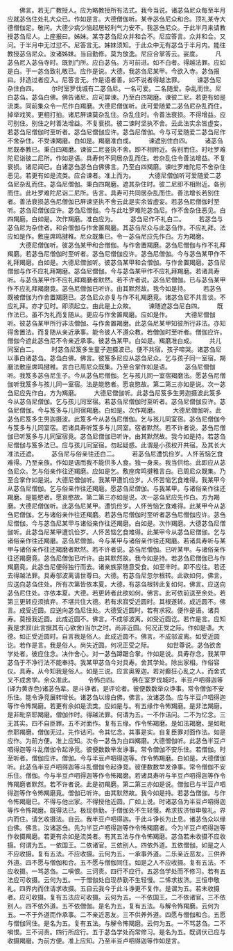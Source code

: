 <!-- { "loadSidebar": true } -->
　　佛言。若无广教授人。应为略教授所有法式。我今当说。诸苾刍尼众每至半月应就苾刍住处礼大众已。作如是言。大德僧伽听。某寺苾刍尼众和合。顶礼某寺大德僧伽足。敬问。大德少病少恼起居轻利气力安不。我苾刍尼众。于此半月来请教授苾刍尼人。上座报曰。姊妹。某寺苾刍尼众并和合不。尼应答言。众并和合。又问。于半月中无过愆不。尼答言无。姊妹须知。于此众中无有苾刍于半月内。能往教授苾刍尼众。汝诸姊妹。当自勤修。莫为放逸。尼应合掌答云。娑度。
　　凡苾刍尼入苾刍寺时。既到门所。应白苾刍。方可前进。如不白者。得越法罪。应如是白。于一苾刍致礼敬已。应作是说。大德。我苾刍尼某甲。今欲入寺。苾刍报曰。非造过者应入。尼答言无。作是语者善。如不说者得越法罪。
　　谏苾刍尼杂住白四。
　　尔时室罗伐城有二苾刍尼。一名可爱。二名随爱。杂乱而住。尼白苾刍。苾刍白佛。佛告诸尼。应可屏谏。乃至白四羯磨。谏彼二尼。若更有如是流类。同前集众令一尼作白羯磨。大德尼僧伽听。此可爱随爱二苾刍尼杂乱而住。掉举戏笑。更相打拍。诸尼屏谏莫杂乱住。杂乱住时。令善法衰损。不得增益。应可别住。别住之时善法增益。不复衰损。彼二谏时坚执不舍。云此法实余皆虚妄。若苾刍尼僧伽时至听者。苾刍尼僧伽应许。苾刍尼僧伽。今与可爱随爱二苾刍尼作不舍杂住。不受谏羯磨。白如是。羯磨准白成。
　　谏遮别住白四。
　　诸苾刍尼既奉教已。秉白四羯磨。谏彼二尼竖执不舍。即不相附近。各别而住。时吐罗难陀尼诣彼二尼所。作如是语。具寿何不同居杂乱而住。若杂乱住令善法增益。不复衰损。诸尼闻已。白诸苾刍苾刍白佛佛言。乃至白四羯磨。谏吐罗难陀尼不舍杂住恶见。若更有如是流类。应合谏者。准上而为。
　　大德尼僧伽听可爱随爱二苾刍尼杂乱而住。苾刍尼僧伽。秉白四羯磨。遮其杂住时。彼二尼即不相附近。各别而住。此吐罗难陀尼诣二尼所。告言。具寿可共同居杂乱而住。善法增长若别住者。善法衰损苾刍尼僧伽已屏谏坚执不舍云此是实余皆虚妄。若苾刍尼僧伽时至听。苾刍尼僧伽应许。苾刍尼僧伽。今与此吐罗难陀苾刍尼。作不舍杂住恶见。白四羯磨。白如是。次作羯磨。准白应为。
　　苾刍尼作不礼白二。
　　若苾刍与苾刍尼为杂住者。和合僧伽与作舍置羯磨。其苾刍尼众与此苾刍作。不应礼拜。法应如是作。敷座席鸣揵稚。尼众既集已。令一苾刍尼应先作白。方为羯磨。
　　大德尼僧伽听。彼苾刍某甲和合僧伽。与作舍置羯磨。苾刍尼僧伽与作不礼拜羯磨。若苾刍尼僧伽时至听者。苾刍尼僧伽应许。苾刍尼僧伽。今与苾刍某甲作不礼拜羯磨。白如是。大德尼僧伽听。彼苾刍某甲和合僧伽。与作舍置羯磨。苾刍尼僧伽与作不应礼拜羯磨。苾刍尼僧伽。今与苾刍某甲作不应礼拜羯磨。若诸具寿听。与苾刍某甲作不应礼拜羯磨者默然。若不许者说。苾刍尼僧伽。已与苾刍某甲作不应礼拜羯磨竟。苾刍尼僧伽已听许。由其默然故。我今如是持。
　　若苾刍既被僧伽为作舍置羯磨已。苾刍尼众亦复与作不礼羯磨竟。诸苾刍尼不共言谈。不应礼拜。亦才见时。即须起立。由此是上众故。
　　谏随遮苾刍尼白四。
　　既作法已。虽不为礼而复随从。更应与作舍置羯磨。应如是作。
　　大德尼僧伽听。彼苾刍某甲所行非法僧伽。与作舍置羯磨。此苾刍尼某甲知彼所行非法。亦知得舍置法。而复随从亲近承事。能令彼人不遵众教。若僧伽时至听者。僧伽应许。僧伽今遮此苾刍尼不令亲近承事。彼苾刍某甲。白如是。羯磨准白成。
　　共儿同室白二。
　　时苾刍尼笈多生童子迦摄波已。便不共宿。孩子啼哭。诸苾刍尼以事白诸苾刍。苾刍白佛。佛言。彼笈多尼应从苾刍尼众。乞与孩子同一室宿。羯磨法敷座席鸣揵稚。言白已周尼众既集。乃至合掌作如是语。
　　苾刍尼僧伽听。我笈多苾刍尼生子。今从苾刍尼僧伽。乞与孩儿同一室宿羯磨法。愿苾刍尼僧伽听我笈多与孩儿同一室宿。法是能愍者。愿哀愍故。第二第三亦如是说。次一苾刍尼应先作白。方为羯磨。
　　大德尼僧伽听。此苾刍尼笈多生男迦摄波此笈多今从苾刍尼僧伽。乞与孩儿同室宿。若苾刍尼僧伽时至听者。苾刍尼僧伽应许。苾刍尼僧伽。今与笈多与儿同宿羯磨。白如是。次作羯磨。
　　大德尼僧伽听。此苾刍尼笈多生男迦摄波。此笈多今从苾刍尼僧伽。乞与孩儿同室宿。苾刍尼僧伽今与笈多与儿同室宿。若诸具寿听笈多与儿同室。宿者默然。若不许者说。苾刍尼僧伽已听笈多与儿同室宿竟。苾刍尼僧伽已听许。由其默然故。我今如是持。若苾刍尼僧伽与笈多法已。应与孩儿同室宿。勿起疑惑。此谓是小孩权开共宿。及其长大准法还遮。
　　苾刍尼与俗亲往还白二。
　　若苾刍尼遭饥俭岁。人怀苦恼乞食难得。乃至亲族。作如是语而我不能供多人食。独一身来。我当供给。此即应从苾刍尼众。乞与俗亲作往还羯磨。应如是乞。敷座席鸣揵稚言白。已周尼众既集。乃至合掌作如是说。大德尼僧伽听。我某甲遭饥俭岁。人怀苦恼乞食难得。我某甲今从苾刍尼僧伽。乞与俗亲作往还羯磨。愿苾刍尼僧伽。与我某甲。与诸俗亲作往还羯磨。是能愍者。愿哀愍故。第二第三亦如是说。次一苾刍尼应先作白。方为羯磨。大德尼僧伽听。此苾刍尼某甲。遭饥俭岁。人怀苦恼乞食难得。此某甲今从苾刍尼僧伽。乞与诸俗亲作往还羯磨。若苾刍尼僧伽时至听者苾刍尼僧伽应许。苾刍尼僧伽。今与苾刍尼某甲与诸俗亲作往还羯磨。白如是。次作羯磨。大德苾刍尼僧伽听。此苾刍尼某甲遭饥俭岁。人怀苦恼乞食难得。此某甲今从苾刍尼僧伽。乞与诸俗亲作往还羯磨。苾刍尼僧伽。今与某甲与诸俗亲作往还羯磨。若诸具寿听与某甲与诸俗亲作往还羯磨者默然。若不许者说。苾刍尼僧伽。已听某甲。与诸俗亲作往还羯磨竟。苾刍尼僧伽已听许。由其默然故。我今如是持。若苾刍尼僧伽已与作羯磨竟。此苾刍尼便得独行而去。诸亲族家随意受食。如至丰时。即不应往。若还去得越法罪。具寿邬波离请世尊曰。大德。有苾刍尼忽尔根转。此欲如何。佛言。应送向苾刍住处。所有次第皆依本夏。大德。有苾刍根转此复如何。佛言。应送向苾刍尼住处。亦依本夏。大德。若更转者此欲如何。佛言。此可依前送至余处。若第三更转应须摈弃。不堪共住大德。若有求寂受近圆时。其根遂转。成近圆不。佛言。成受近圆。应送向苾刍尼住处。大德受近圆时。若有求寂。便作是语。诸具寿。莫授我近圆。此成近圆不。佛言。不成邬波离。如受近圆讫。若作是言。应知我是求寂(此言据其有心欲舍)当尔之时。尚非近圆。何况正受之际。作如是语。大德。如正受近圆时。自言我是俗人。此成近圆不。佛言。不成邬波离。如受近圆讫。若作是言。我是俗人。尚失近圆。何况正受之际。
　　如世尊说。苾刍欲舍学处者。彼应住念。决作舍心。对一苾刍蹲踞合掌。作如是说。具寿存念。我某甲苾刍于不净行法不能奉持。我某甲苾刍今对具寿。舍其学处。除出家相。作俗容仪。具寿。从今知我是俗人。如是三说。应言奥箄迦。若对癫狂心乱之人。而舍式叉不成舍学。余众准此。
　　令怖白四。
　　佛在室罗伐城时。半豆卢呬得迦等(译为黄赤色)诸苾刍辈。是斗诤者。是评论者。彼便数数举众诤事。常令僧伽不安乐住。能令诤竞展转增长。诸苾刍以缘白佛。佛言。汝诸苾刍。应与半豆卢呬得迦等作令怖羯磨。若更有余如是流类。应如是与。有五缘作令怖羯磨。是非法羯磨。是非毗奈耶羯磨。僧伽作时。得越法罪。何谓为五。一不作诘问。二不为忆念。三无其实。四不自臣罪。五不对面作。复有五缘。作令怖羯磨。是如法羯磨。是如毗奈耶羯磨。僧伽无过。先作诘问。令其忆念。其事是实。自复臣罪对面作法。如是应作。为前方便。准上应知。次令一苾刍为白四羯磨。大德僧伽听。此苾刍半豆卢呬得迦等斗乱僧伽令起诤竞。彼便数数举发诤事。常令僧伽不安乐住。若僧伽。时至听者。僧伽应许。僧伽。今与半豆卢呬得迦等。作令怖羯磨。白如是。大德僧伽听。此苾刍半豆卢呬得迦等斗乱僧伽令起诤竞。彼便数数举发诤事。常令僧伽不安乐住。僧伽。今与半豆卢呬得迦等作令怖羯磨。若诸具寿听与半豆卢呬得迦等作令怖羯磨者默然。若不许者说。此是初羯磨。第二第三亦如是说。僧伽已与半豆卢呬得迦等作令怖羯磨竟。僧伽已听许。由其默然故。我今如是持。若苾刍僧伽。与作令怖羯磨已。不得与他出家。不得授他近圆。广如上说。时诸苾刍为半豆卢呬得迦等作令怖羯磨。既得法已。极现恭勤。于僧伽处不生轻慢。希求拔济恒申敬礼。界内而住。请乞收摄法。自云。我半豆卢呬得迦。于此斗诤长为止息。诸苾刍众以缘白佛。佛言。汝诸苾刍。先为半豆卢呬得迦等作令怖羯磨者。今为半豆卢呬得迦等作收摄羯磨。若更有余如是流类者。有其五法与作令怖羯磨。苾刍若未收摄不应收摄。何谓为五。一依国王。二依诸官。三依别人。四依外道。五依僧伽。如是之人不应收摄。复有五法。不应收摄。云何为五。一承事外道。二乐亲近恶友。三供养外道。四不愿与僧伽和合。五不愿与僧伽同住。如是之人不应收摄。复有五法。不应收摄。一骂苾刍。二嗔恨。三诃责。四行不应行。五苾刍学处而不修习。若有五法应可收摄。云何为五。一于僧伽处自现恭勤不生轻慢。二悕求拔济。三恒申敬礼。四界内而住请求收摄。五自云我今于此斗诤更不复作。是谓为五。若未收摄者。应可收摄。复有五法应可收摄。云何为五。一不依国王。二不依诸官。三不依别人。四不依外道。五不依僧伽。是名为五。复有五法。与解令怖羯磨。云何为五。一不于外道而作承事。二不亲近恶友。三不供养外道。四愿与僧伽和合。五愿与僧伽同住。是名为五。复有五法。与解令怖羯磨。云何为五。一不骂苾刍。二不嗔恨。三不诃责。四行所应行。五于苾刍学处而常修习。是名为五。既调伏已应与收摄羯磨。为前方便。准上应知。乃至半豆卢呬得迦等作如是言。
